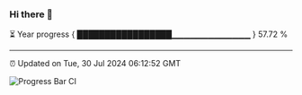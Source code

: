 ### Hi there 👋

⏳ Year progress { █████████████████▁▁▁▁▁▁▁▁▁▁▁▁▁ } 57.72 %

---

⏰ Updated on Tue, 30 Jul 2024 06:12:52 GMT

![Progress Bar CI](https://github.com/Shyam-Makwana/GitHub-Actions-Demo/workflows/Progress%20Bar%20CI/badge.svg)
